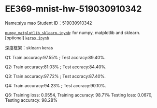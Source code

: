 # EE369-mnist-hw-519030910342

Name:siyu mao
Student ID：519030910342

[`numpy_matplotlib_sklearn.ipynb`](numpy_matplotlib_sklearn.ipynb): for numpy, matplotlib and sklearn.
[optional] [`keras.ipynb`](keras.ipynb)

深度框架：sklearn keras

Q1: Train accuracy:97.55% ; Test accracy:89.40%.

Q2: Train accuracy:81.03% ; Test accracy:84.40%.

Q3: Train accuracy:97.72% ; Test accracy:87.40%.

Q4: Train accuracy:94.23% ; Test accracy:90.10%.

Q6: Training loss: 0.0554, Training accuracy: 98.71%
    Testing loss: 0.0670, Testing accuracy: 98.28%

